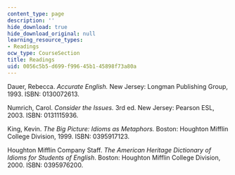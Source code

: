 ```yaml
---
content_type: page
description: ''
hide_download: true
hide_download_original: null
learning_resource_types:
- Readings
ocw_type: CourseSection
title: Readings
uid: 0056c5b5-d699-f996-45b1-45898f73a80a
---
```


Dauer, Rebecca. _Accurate English._ New Jersey: Longman Publishing Group, 1993. ISBN: 0130072613.

Numrich, Carol. _Consider the Issues._ 3rd ed. New Jersey: Pearson ESL, 2003. ISBN: 0131115936.

King, Kevin. _The Big Picture: Idioms as Metaphors._ Boston: Houghton Mifflin College Division, 1999. ISBN: 0395917123.

Houghton Mifflin Company Staff. _The American Heritage Dictionary of Idioms for Students of English_. Boston: Houghton Mifflin College Division, 2000. ISBN: 0395976200.